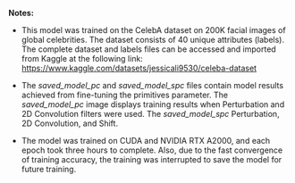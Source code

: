 **Notes:**


+ This model was trained on the CelebA dataset on 200K facial images of global celebrities. The dataset consists of 40 unique attributes (labels). The complete dataset and labels files can be accessed and imported from Kaggle at the following link: https://www.kaggle.com/datasets/jessicali9530/celeba-dataset 

+ The _saved_model_pc_ and _saved_model_spc_ files contain model results achieved from fine-tuning the primitives parameter. The _saved_model_pc_ image displays training results when Perturbation and 2D Convolution filters were used. The _saved_model_spc_ Perturbation, 2D Convolution, and Shift.

+ The model was trained on CUDA and NVIDIA RTX A2000, and each epoch took three hours to complete. Also, due to the fast convergence of training accuracy, the training was interrupted to save the model for future training.
